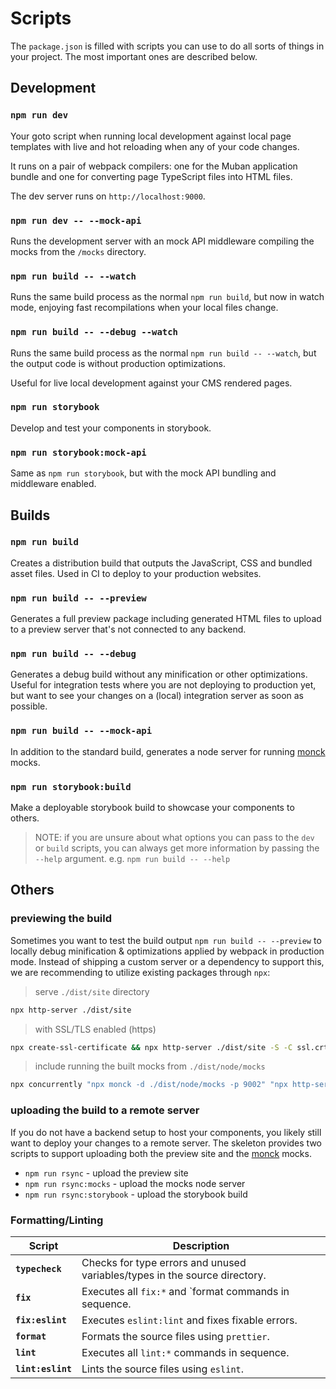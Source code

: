 # Scripts

The `package.json` is filled with scripts you can use to do all sorts of things in your project. The
most important ones are described below.

## Development

### `npm run dev`

Your goto script when running local development against local page templates with live and hot
reloading when any of your code changes.

It runs on a pair of webpack compilers: one for the Muban application bundle and one for converting
page TypeScript files into HTML files.

The dev server runs on `http://localhost:9000`.

### `npm run dev -- --mock-api`

Runs the development server with an mock API middleware compiling the mocks from the `/mocks`
directory.

### `npm run build -- --watch`

Runs the same build process as the normal `npm run build`, but now in watch mode, enjoying fast
recompilations when your local files change.

### `npm run build -- --debug --watch`

Runs the same build process as the normal `npm run build -- --watch`, but the output code is without
production optimizations.

Useful for live local development against your CMS rendered pages.

### `npm run storybook`

Develop and test your components in storybook.

### `npm run storybook:mock-api`

Same as `npm run storybook`, but with the mock API bundling and middleware enabled.

## Builds

### `npm run build`

Creates a distribution build that outputs the JavaScript, CSS and bundled asset files. Used in CI to
deploy to your production websites.

### `npm run build -- --preview`

Generates a full preview package including generated HTML files to upload to a preview server that's
not connected to any backend.

### `npm run build -- --debug`

Generates a debug build without any minification or other optimizations. Useful for integration
tests where you are not deploying to production yet, but want to see your changes on a (local)
integration server as soon as possible.

### `npm run build -- --mock-api`

In addition to the standard build, generates a node server for running
[monck](https://github.com/mediamonks/monck) mocks.

### `npm run storybook:build`

Make a deployable storybook build to showcase your components to others.

> NOTE: if you are unsure about what options you can pass to the `dev` or `build` scripts, you can
> always get more information by passing the `--help` argument. e.g. `npm run build -- --help`

## Others

### previewing the build

Sometimes you want to test the build output `npm run build -- --preview` to locally debug
minification & optimizations applied by webpack in production mode. Instead of shipping a custom
server or a dependency to support this, we are recommending to utilize existing packages through
`npx`:

> serve `./dist/site` directory

```bash
npx http-server ./dist/site
```

> with SSL/TLS enabled (https)

```bash
npx create-ssl-certificate && npx http-server ./dist/site -S -C ssl.crt -K ssl.key
```

> include running the built mocks from `./dist/node/mocks`

```bash
npx concurrently "npx monck -d ./dist/node/mocks -p 9002" "npx http-server ./dist/site --proxy http://localhost:9002"
```

### uploading the build to a remote server

If you do not have a backend setup to host your components, you likely still want to deploy your
changes to a remote server. The skeleton provides two scripts to support uploading both the preview
site and the [monck](https://github.com/mediamonks/monck) mocks.

- `npm run rsync` - upload the preview site
- `npm run rsync:mocks` - upload the mocks node server
- `npm run rsync:storybook` - upload the storybook build

### Formatting/Linting

| Script            | Description                                                                |
| ----------------- | -------------------------------------------------------------------------- |
| **`typecheck`**   | Checks for type errors and unused variables/types in the source directory. |
| **`fix`**         | Executes all `fix:*` and `format commands in sequence.                     |
| **`fix:eslint`**  | Executes `eslint:lint` and fixes fixable errors.                           |
| **`format`**      | Formats the source files using `prettier`.                                 |
| **`lint`**        | Executes all `lint:*` commands in sequence.                                |
| **`lint:eslint`** | Lints the source files using `eslint`.                                     |
